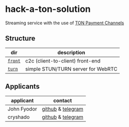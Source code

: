# hack-a-ton-solution

Streaming service with the use of [TON Payment Channels](https://github.com/ton-blockchain/payment-channels/blob/master/func/async-channel.func) 

## Structure

| dir               | description                           | 
| ----------------- | ------------------------------------- |
| [`front`](/front/)|  c2c (client-to-client) front-end     |
| [`turn`](/turn/)  |  simple STUN/TURN server for WebRTC   |
    


## Applicants

| applicant     | contact                               | 
| ------------- | ------------------------------------- |
| John Fyodor   |  [github](https://github.com/tjifyodor) & [telegram](https://t.me/ohwhoopsiedaisy)     |
| cryshado      |  [github](https://github.com/cryshado) & [telegram](https://t.me/cryshado)   |